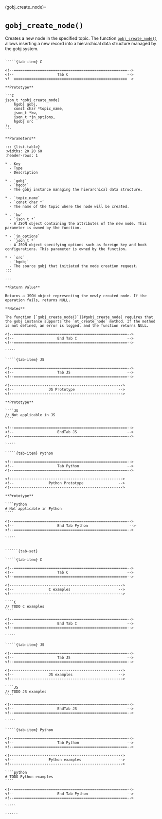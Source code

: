 <!-- ============================================================== -->
(gobj_create_node)=
# `gobj_create_node()`
<!-- ============================================================== -->

Creates a new node in the specified topic. The function [`gobj_create_node()`](#gobj_create_node) allows inserting a new record into a hierarchical data structure managed by the gobj system.

<!------------------------------------------------------------>
<!--                    Prototypes                          -->
<!------------------------------------------------------------>

``````{tab-set}

`````{tab-item} C

<!--====================================================-->
<!--                    Tab C                           -->
<!--====================================================-->

**Prototype**

```C
json_t *gobj_create_node(
    hgobj gobj,
    const char *topic_name,
    json_t *kw,
    json_t *jn_options,
    hgobj src
);
```

**Parameters**

::: {list-table}
:widths: 20 20 60
:header-rows: 1

* - Key
  - Type
  - Description

* - `gobj`
  - `hgobj`
  - The gobj instance managing the hierarchical data structure.

* - `topic_name`
  - `const char *`
  - The name of the topic where the node will be created.

* - `kw`
  - `json_t *`
  - A JSON object containing the attributes of the new node. This parameter is owned by the function.

* - `jn_options`
  - `json_t *`
  - A JSON object specifying options such as foreign key and hook configurations. This parameter is owned by the function.

* - `src`
  - `hgobj`
  - The source gobj that initiated the node creation request.
:::

---

**Return Value**

Returns a JSON object representing the newly created node. If the operation fails, returns NULL.

**Notes**

The function [`gobj_create_node()`](#gobj_create_node) requires that the gobj instance supports the `mt_create_node` method. If the method is not defined, an error is logged, and the function returns NULL.

<!--====================================================-->
<!--                    End Tab C                       -->
<!--====================================================-->

`````

`````{tab-item} JS

<!--====================================================-->
<!--                    Tab JS                          -->
<!--====================================================-->

<!---------------------------------------------------->
<!--                JS Prototype                    -->
<!---------------------------------------------------->

**Prototype**

````JS
// Not applicable in JS
````

<!--====================================================-->
<!--                    EndTab JS                       -->
<!--====================================================-->

`````

`````{tab-item} Python

<!--====================================================-->
<!--                    Tab Python                      -->
<!--====================================================-->

<!---------------------------------------------------->
<!--                Python Prototype                -->
<!---------------------------------------------------->

**Prototype**

````Python
# Not applicable in Python
````

<!--====================================================-->
<!--                    End Tab Python                   -->
<!--====================================================-->

`````

``````

<!------------------------------------------------------------>
<!--                    Examples                            -->
<!------------------------------------------------------------>

```````{dropdown} Examples

``````{tab-set}

`````{tab-item} C

<!--====================================================-->
<!--                    Tab C                           -->
<!--====================================================-->

<!---------------------------------------------------->
<!--                C examples                      -->
<!---------------------------------------------------->

````C
// TODO C examples
````

<!--====================================================-->
<!--                    End Tab C                       -->
<!--====================================================-->

`````

`````{tab-item} JS

<!--====================================================-->
<!--                    Tab JS                          -->
<!--====================================================-->

<!---------------------------------------------------->
<!--                JS examples                     -->
<!---------------------------------------------------->

````JS
// TODO JS examples
````

<!--====================================================-->
<!--                    EndTab JS                       -->
<!--====================================================-->

`````

`````{tab-item} Python

<!--====================================================-->
<!--                    Tab Python                      -->
<!--====================================================-->

<!---------------------------------------------------->
<!--                Python examples                 -->
<!---------------------------------------------------->

````python
# TODO Python examples
````

<!--====================================================-->
<!--                    End Tab Python                  -->
<!--====================================================-->

`````

``````

```````
